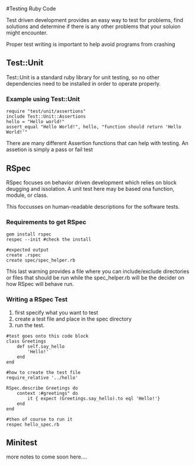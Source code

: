 #Testing Ruby Code

Test driven development provides an easy way to test for problems, find solutions and 
determine if there is any other problems that your soluion might encounter.

Proper test writing is important to help avoid programs from crashing

## Test::Unit

Test::Unit is a standard ruby library for unit testing, so no other dependencies need
to be installed in order to operate properly.

### Example using Test::Unit
``` 
require "test/unit/assertions"
include Test::Unit::Assertions
hello = "Hello world!"
assert_equal "Hello World!", hello, "function should return 'Hello World!'"

 ```
There are many different Assertion functions that can help with testing.
An assetion is simply a pass or fail test

## RSpec

RSpec focuses on behavior driven development which relies on block deugging and issolation.
A unit test here may be based ona function, module, or class.

This foccusses on human-readable descriptions for the software tests.

### Requirements to get RSpec
```
gem install rspec
respec --init #check the install

#expected output
create .rspec
create spec/spec_helper.rb
```
This last warning provides a file where you can include/exclude directories or files
that should be run while the spec_helper.rb will be the decider on how RSpec will behave 
run.

### Writing a RSpec Test
1. first specify what you want to test
2. create a test file and place in the spec directory
3. run the test.

```
#test goes onto this code block
class Greetings 
	def self.say_hello
		'Hello!'
	end
end

#how to create the test file
require_relative '../hello'

RSpec.describe Greetings do
	context :#greetings" do
		it { expect (Greetings.say_hello).to eql 'Hello!'}
	end
end

#then of course to run it
respec hello_spec.rb
```


## Minitest

more notes to come soon here....
